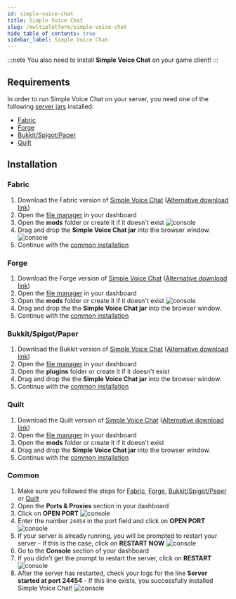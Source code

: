 ```yaml
---
id: simple-voice-chat
title: Simple Voice Chat
slug: /multiplatform/simple-voice-chat
hide_table_of_contents: true
sidebar_label: Simple Voice Chat
---
```


:::note
You also need to install **Simple Voice Chat** on your game client!
:::

## Requirements

In order to run Simple Voice Chat on your server, you need one of the following [server jars](/running_a_server/updating) installed:

- [Fabric](#fabric)
- [Forge](#forge)
- [Bukkit/Spigot/Paper](#bukkitspigotpaper)
- [Quilt](#quilt)

## Installation

### Fabric

1. Download the Fabric version of [Simple Voice Chat](https://modrinth.com/mod/simple-voice-chat/versions?l=fabric) ([Alternative download link](https://www.curseforge.com/minecraft/mc-mods/simple-voice-chat/files/all?filter-game-version=2020709689%3A7499))
2. Open the [file manager](/file-manager-controls) in your dashboard
3. Open the **mods** folder or create it if it doesn't exist
![console](/imgs/plugins_and_modifications/simple_voice_chat/1.png)
4. Drag and drop the **Simple Voice Chat jar** into the browser window.
![console](/imgs/plugins_and_modifications/simple_voice_chat/2.png)
5. Continue with the [common installation](#common)

### Forge

1. Download the Forge version of [Simple Voice Chat](https://modrinth.com/mod/simple-voice-chat/versions?l=forge) ([Alternative download link](https://www.curseforge.com/minecraft/mc-mods/simple-voice-chat/files/all?filter-game-version=2020709689%3A7498))
2. Open the [file manager](/file-manager-controls) in your dashboard
3. Open the **mods** folder or create it if it doesn't exist
![console](/imgs/plugins_and_modifications/simple_voice_chat/1.png)
4. Drag and drop the the **Simple Voice Chat jar** into the browser window.
5. Continue with the [common installation](#common)

### Bukkit/Spigot/Paper

1. Download the Bukkit version of [Simple Voice Chat](https://modrinth.com/mod/simple-voice-chat/versions?l=bukkit) ([Alternative download link](https://www.curseforge.com/minecraft/bukkit-plugins/simple-voice-chat/files/all))
2. Open the [file manager](/file-manager-controls) in your dashboard
3. Open the **plugins** folder or create it if it doesn't exist
4. Drag and drop the the **Simple Voice Chat jar** into the browser window.
5. Continue with the [common installation](#common)

### Quilt

1. Download the Quilt version of [Simple Voice Chat](https://modrinth.com/mod/simple-voice-chat/versions?l=quilt) ([Alternative download link](https://www.curseforge.com/minecraft/mc-mods/simple-voice-chat/files/all?filter-game-version=2020709689%3A9153))
2. Open the [file manager](/file-manager-controls) in your dashboard
3. Open the **mods** folder or create it if it doesn't exist
4. Drag and drop the **Simple Voice Chat jar** into the browser window.
5. Continue with the [common installation](#common)

### Common

1. Make sure you followed the steps for [Fabric](#fabric), [Forge](#forge), [Bukkit/Spigot/Paper](#bukkitspigotpaper) or [Quilt](#quilt)
2. Open the **Ports & Proxies** section in your dashboard
3. Click on **OPEN PORT**
![console](/imgs/plugins_and_modifications/simple_voice_chat/3.png)
4. Enter the number `24454` in the port field and click on **OPEN PORT**
![console](/imgs/plugins_and_modifications/simple_voice_chat/4.png)
5. If your server is already running, you will be prompted to restart your server - If this is the case, click on **RESTART NOW**
![console](/imgs/plugins_and_modifications/simple_voice_chat/5.png)
6. Go to the **Console** section of your dashboard
7. If you didn't get the prompt to restart the server, click on **RESTART**
![console](/imgs/plugins_and_modifications/simple_voice_chat/6.png)
8. After the server has restarted, check your logs for the line **Server started at port 24454** - If this line exists, you successfully installed Simple Voice Chat!
![console](/imgs/plugins_and_modifications/simple_voice_chat/7.png)
